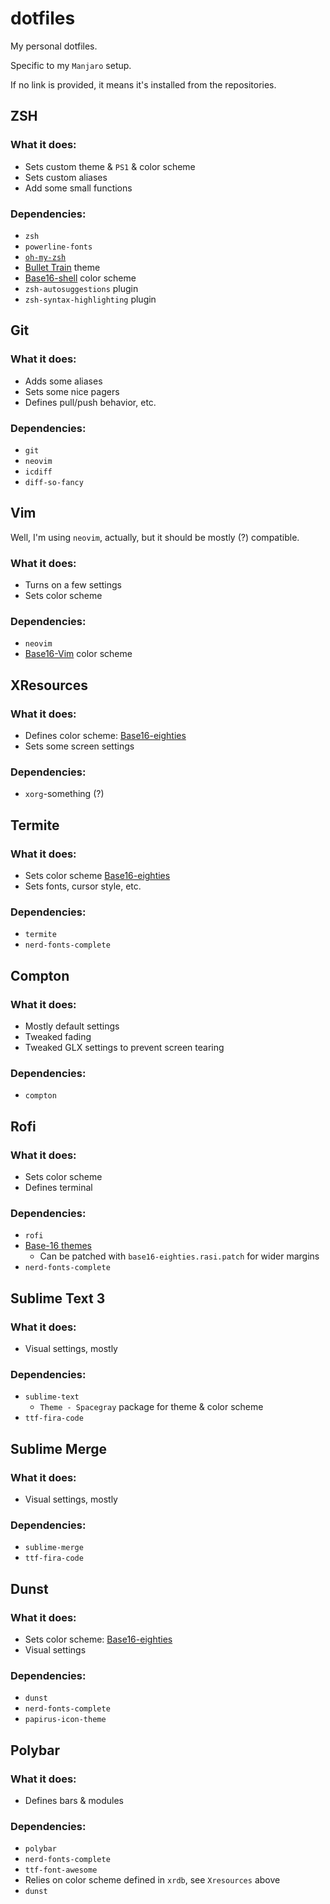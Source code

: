 # dotfiles
My personal dotfiles.

Specific to my `Manjaro` setup.

If no link is provided, it means it's installed from the repositories.

## ZSH

### What it does:
- Sets custom theme & `PS1` & color scheme
- Sets custom aliases
- Add some small functions

### Dependencies:
- `zsh`
- `powerline-fonts`
- [`oh-my-zsh`](https://github.com/robbyrussell/oh-my-zsh)
- [Bullet Train](https://github.com/caiogondim/bullet-train.zsh) theme
- [Base16-shell](https://github.com/chriskempson/base16-shell) color scheme
- `zsh-autosuggestions` plugin
- `zsh-syntax-highlighting` plugin

## Git

### What it does:
- Adds some aliases
- Sets some nice pagers
- Defines pull/push behavior, etc.

### Dependencies:
- `git`
- `neovim`
- `icdiff`
- `diff-so-fancy`

## Vim

Well, I'm using `neovim`, actually, but it should be mostly (?) compatible.

### What it does:
- Turns on a few settings
- Sets color scheme

### Dependencies:
- `neovim`
- [Base16-Vim](https://github.com/chriskempson/base16-vim) color scheme

## XResources

### What it does:
- Defines color scheme: [Base16-eighties](https://github.com/chriskempson/base16-xresources)
- Sets some screen settings

### Dependencies:
- `xorg`-something (?)

## Termite

### What it does:
- Sets color scheme [Base16-eighties](https://github.com/khamer/base16-termite)
- Sets fonts, cursor style, etc.

### Dependencies:
- `termite`
- `nerd-fonts-complete`

## Compton

### What it does:
- Mostly default settings
- Tweaked fading
- Tweaked GLX settings to prevent screen tearing

### Dependencies:
- `compton`

## Rofi

### What it does:
- Sets color scheme
- Defines terminal

### Dependencies:
- `rofi`
- [Base-16 themes](https://github.com/0xdec/base16-rofi)
    + Can be patched with `base16-eighties.rasi.patch` for wider margins
- `nerd-fonts-complete`

## Sublime Text 3

### What it does:

- Visual settings, mostly

### Dependencies:
- `sublime-text`
    + `Theme - Spacegray` package for theme & color scheme
- `ttf-fira-code`

## Sublime Merge

### What it does:

- Visual settings, mostly

### Dependencies:
- `sublime-merge`
- `ttf-fira-code`

## Dunst

### What it does:
- Sets color scheme: [Base16-eighties](https://github.com/khamer/base16-dunst)
- Visual settings

### Dependencies:
- `dunst`
- `nerd-fonts-complete`
- `papirus-icon-theme`

## Polybar

### What it does:
- Defines bars & modules

### Dependencies:
- `polybar`
- `nerd-fonts-complete`
- `ttf-font-awesome`
- Relies on color scheme defined in `xrdb`, see `Xresources` above
- `dunst`

